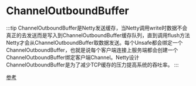 # ChannelOutboundBuffer

:::tip
ChannelOutboundBuffer是Netty发送缓存，当Netty调用write时数据不会真正的去发送而是写入到ChannelOutboundBuffer缓存队列，直到调用flush方法Netty才会从ChannelOutboundBuffer取数据发送。每个Unsafe都会绑定一个ChannelOutboundBuffer，也就是说每个客户端连接上服务端都会创建一个ChannelOutboundBuffer绑定客户端Channel。Netty设计ChannelOutboundBuffer是为了减少TCP缓存的压力提高系统的吞吐率。
:::

[参考](https://blog.csdn.net/cherry93925/article/details/100719573)
